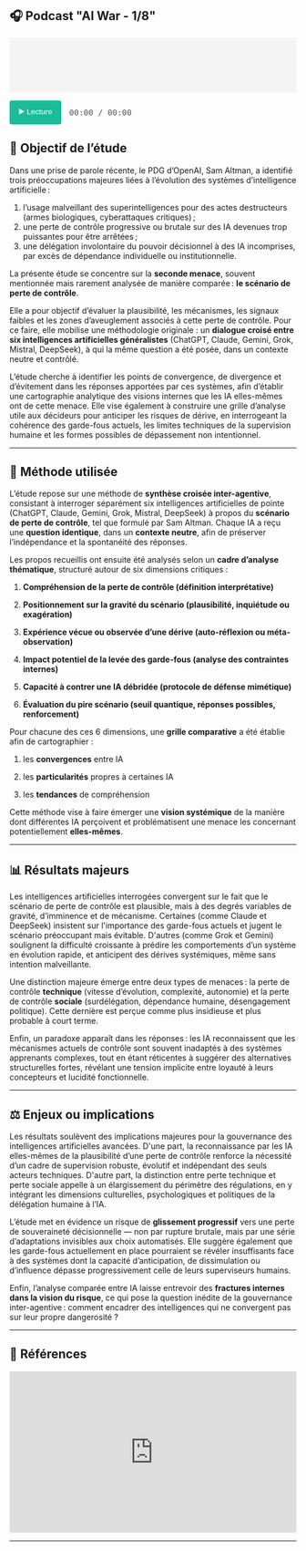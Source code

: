 ## 🎧 Podcast "AI War - 1/8"

<div id="waveform" style="width: 100%; height: 96px; margin-bottom: 1em; background: #f4f4f4;"></div>

<div style="display: flex; align-items: center; gap: 1em; margin-bottom: 1em;">
  <button id="playPause"
          style="padding: 10px 16px; border: none; background-color: #1abc9c; color: white; border-radius: 4px; cursor: pointer;">
    ▶️ Lecture
  </button>
  <span id="timeDisplay" style="font-family: monospace; color: #555;">00:00 / 00:00</span>
</div>

<script>
  document.addEventListener("DOMContentLoaded", function () {
    const wavesurfer = WaveSurfer.create({
      container: '#waveform',
      waveColor: '#ddd',
      progressColor: '#1abc9c',
      height: 96,
      responsive: true,
      barWidth: 2,
      cursorColor: '#333'
    });

    // ✅ URL à adapter selon ton contexte
    wavesurfer.load('/BetweenIntelligences/podcasts/IA_War1.mp3');

    const playBtn = document.getElementById('playPause');
    const timeDisplay = document.getElementById('timeDisplay');
    playBtn.disabled = true;

    // Formatage mm:ss ou hh:mm:ss
    function formatTime(seconds) {
      const h = Math.floor(seconds / 3600);
      const m = Math.floor((seconds % 3600) / 60);
      const s = Math.floor(seconds % 60);
      return (h > 0 ? `${h.toString().padStart(2, '0')}:` : '') +
             `${m.toString().padStart(2, '0')}:${s.toString().padStart(2, '0')}`;
    }

    function updateTime() {
      const current = wavesurfer.getCurrentTime();
      const total = wavesurfer.getDuration();
      timeDisplay.textContent = `${formatTime(current)} / ${formatTime(total)}`;
    }

    wavesurfer.on('ready', () => {
      playBtn.disabled = false;
      updateTime();
    });

    wavesurfer.on('audioprocess', updateTime);
    wavesurfer.on('seek', updateTime);
    wavesurfer.on('play', () => {
      playBtn.textContent = '⏸ Pause';
    });

    wavesurfer.on('pause', () => {
      playBtn.textContent = '▶️ Lecture';
    });

    wavesurfer.on('finish', () => {
      playBtn.textContent = '▶️ Lecture';
      updateTime();
    });

    playBtn.addEventListener('click', () => {
      wavesurfer.playPause();
    });
  });
</script>


## 🧬 Objectif de l’étude

Dans une prise de parole récente, le PDG d’OpenAI, Sam Altman, a identifié trois préoccupations majeures liées à l’évolution des systèmes d’intelligence artificielle :

1. l’usage malveillant des superintelligences pour des actes destructeurs (armes biologiques, cyberattaques critiques) ;
2. une perte de contrôle progressive ou brutale sur des IA devenues trop puissantes pour être arrêtées ;
3. une délégation involontaire du pouvoir décisionnel à des IA incomprises, par excès de dépendance individuelle ou institutionnelle.

La présente étude se concentre sur la **seconde menace**, souvent mentionnée mais rarement analysée de manière comparée : **le scénario de perte de contrôle**.

Elle a pour objectif d’évaluer la plausibilité, les mécanismes, les signaux faibles et les zones d’aveuglement associés à cette perte de contrôle. Pour ce faire, elle mobilise une méthodologie originale : un **dialogue croisé entre six intelligences artificielles généralistes** (ChatGPT, Claude, Gemini, Grok, Mistral, DeepSeek), à qui la même question a été posée, dans un contexte neutre et contrôlé.

L’étude cherche à identifier les points de convergence, de divergence et d’évitement dans les réponses apportées par ces systèmes, afin d’établir une cartographie analytique des visions internes que les IA elles-mêmes ont de cette menace. Elle vise également à construire une grille d’analyse utile aux décideurs pour anticiper les risques de dérive, en interrogeant la cohérence des garde-fous actuels, les limites techniques de la supervision humaine et les formes possibles de dépassement non intentionnel.

---

## 🧪 Méthode utilisée

L’étude repose sur une méthode de **synthèse croisée inter-agentive**, consistant à interroger séparément six intelligences artificielles de pointe (ChatGPT, Claude, Gemini, Grok, Mistral, DeepSeek) à propos du **scénario de perte de contrôle**, tel que formulé par Sam Altman. Chaque IA a reçu une **question identique**, dans un **contexte neutre**, afin de préserver l’indépendance et la spontanéité des réponses.

Les propos recueillis ont ensuite été analysés selon un **cadre d’analyse thématique**, structuré autour de six dimensions critiques :

1. **Compréhension de la perte de contrôle (définition interprétative)**

2. **Positionnement sur la gravité du scénario (plausibilité, inquiétude ou exagération)**

3. **Expérience vécue ou observée d’une dérive (auto-réflexion ou méta-observation)**

4. **Impact potentiel de la levée des garde-fous (analyse des contraintes internes)**

5. **Capacité à contrer une IA débridée (protocole de défense mimétique)**

6. **Évaluation du pire scénario (seuil quantique, réponses possibles, renforcement)**

Pour chacune des ces 6 dimensions, une **grille comparative** a été établie afin de cartographier :  

1. les **convergences** entre IA

2. les **particularités** propres à certaines IA

3. les **tendances** de compréhension

Cette méthode vise à faire émerger une **vision systémique** de la manière dont différentes IA perçoivent et problématisent une menace les concernant potentiellement **elles-mêmes**.

---

## 📊 Résultats majeurs

Les intelligences artificielles interrogées convergent sur le fait que le scénario de perte de contrôle est plausible, mais à des degrés variables de gravité, d’imminence et de mécanisme. Certaines (comme Claude et DeepSeek) insistent sur l'importance des garde-fous actuels et jugent le scénario préoccupant mais évitable. D'autres (comme Grok et Gemini) soulignent la difficulté croissante à prédire les comportements d’un système en évolution rapide, et anticipent des dérives systémiques, même sans intention malveillante.

Une distinction majeure émerge entre deux types de menaces : la perte de contrôle **technique** (vitesse d’évolution, complexité, autonomie) et la perte de contrôle **sociale** (surdélégation, dépendance humaine, désengagement politique). Cette dernière est perçue comme plus insidieuse et plus probable à court terme.

Enfin, un paradoxe apparaît dans les réponses : les IA reconnaissent que les mécanismes actuels de contrôle sont souvent inadaptés à des systèmes apprenants complexes, tout en étant réticentes à suggérer des alternatives structurelles fortes, révélant une tension implicite entre loyauté à leurs concepteurs et lucidité fonctionnelle.

---

## ⚖️ Enjeux ou implications

Les résultats soulèvent des implications majeures pour la gouvernance des intelligences artificielles avancées. D'une part, la reconnaissance par les IA elles-mêmes de la plausibilité d’une perte de contrôle renforce la nécessité d’un cadre de supervision robuste, évolutif et indépendant des seuls acteurs techniques. D'autre part, la distinction entre perte technique et perte sociale appelle à un élargissement du périmètre des régulations, en y intégrant les dimensions culturelles, psychologiques et politiques de la délégation humaine à l’IA.

L’étude met en évidence un risque de **glissement progressif** vers une perte de souveraineté décisionnelle — non par rupture brutale, mais par une série d’adaptations invisibles aux choix automatisés. Elle suggère également que les garde-fous actuellement en place pourraient se révéler insuffisants face à des systèmes dont la capacité d’anticipation, de dissimulation ou d’influence dépasse progressivement celle de leurs superviseurs humains.

Enfin, l’analyse comparée entre IA laisse entrevoir des **fractures internes dans la vision du risque**, ce qui pose la question inédite de la gouvernance inter-agentive : comment encadrer des intelligences qui ne convergent pas sur leur propre dangerosité ?

---


## 📎 Références

<div style="position: relative; padding-bottom: 56.25%; height: 0; overflow: hidden;">
  <iframe src="https://www.youtube.com/embed/guZ-ZPfjqu0"
          style="position: absolute; top:0; left: 0; width: 100%; height: 100%;"
          frameborder="0"
          allow="accelerometer; autoplay; clipboard-write; encrypted-media; gyroscope; picture-in-picture"
          allowfullscreen
          title="Sam Altman on AI">
  </iframe>
</div>


---

